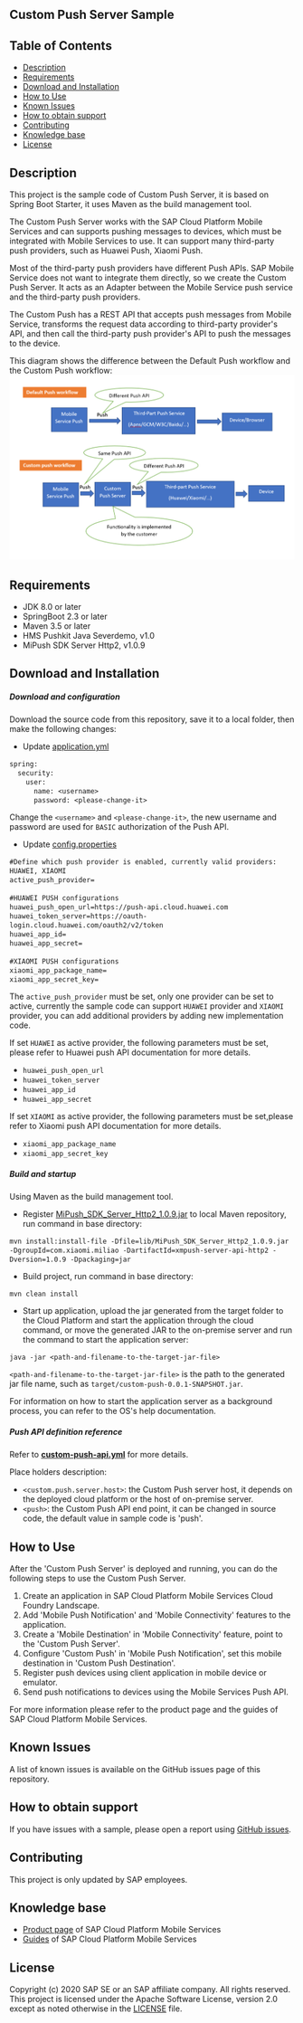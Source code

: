 ## Custom Push Server Sample

## Table of Contents
 * [Description](#description)
 * [Requirements](#requirements)
 * [Download and Installation](#download-and-installation)
 * [How to Use](#how-to-use)
 * [Known Issues](#known-issues)
 * [How to obtain support](#how-to-obtain-support)
 * [Contributing](#contributing)
 * [Knowledge base](#knowledge-base)
 * [License](#license)

## Description
This project is the sample code of Custom Push Server, it is based on Spring Boot Starter, it uses Maven as the build management tool.

The Custom Push Server works with the SAP Cloud Platform Mobile Services and can supports pushing messages to devices, which must be integrated with Mobile Services to use. It can support many third-party push providers, such as Huawei Push, Xiaomi Push.

Most of the third-party push providers have different Push APIs. SAP Mobile Service does not want to integrate them directly, so we create the Custom Push Server. It acts as an Adapter between the Mobile Service push service and the third-party push providers.

The Custom Push has a REST API that accepts push messages from Mobile Service, transforms the request data according to third-party provider's API, and then call the third-party push provider's API to push the messages to the device.

This diagram shows the difference between the Default Push workflow and the Custom Push workflow:
![The difference between the Default Push workflow and the Custom Push workflow](custom-push-workflow.png)

## Requirements
 * JDK 8.0 or later
 * SpringBoot 2.3 or later
 * Maven 3.5 or later
 * HMS Pushkit Java Severdemo, v1.0
 * MiPush SDK Server Http2, v1.0.9

## Download and Installation

##### Download and configuration
Download the source code from this repository, save it to a local folder, then make the following changes:

* Update [application.yml](src/main/resources/application.yml)

```
spring:
  security:
    user:
      name: <username>
      password: <please-change-it>
```

Change the `<username>` and `<please-change-it>`, the new username and password are used for `BASIC` authorization of the Push API.

* Update [config.properties](src/main/resources/config.properties)

```
#Define which push provider is enabled, currently valid providers: HUAWEI, XIAOMI
active_push_provider=

#HUAWEI PUSH configurations
huawei_push_open_url=https://push-api.cloud.huawei.com
huawei_token_server=https://oauth-login.cloud.huawei.com/oauth2/v2/token
huawei_app_id=
huawei_app_secret=

#XIAOMI PUSH configurations
xiaomi_app_package_name=
xiaomi_app_secret_key=
```
The `active_push_provider` must be set, only one provider can be set to active, currently the sample code can support `HUAWEI` provider and `XIAOMI` provider, you can add additional providers by adding new implementation code.

If set `HUAWEI` as active provider, the following parameters must be set, please refer to Huawei push API documentation for more details.
 - `huawei_push_open_url`
 - `huawei_token_server`
 - `huawei_app_id`
 - `huawei_app_secret`

If set `XIAOMI` as active provider, the following parameters must be set,please refer to Xiaomi push API documentation for more details.
 - `xiaomi_app_package_name`
 - `xiaomi_app_secret_key`

##### Build and startup
Using Maven as the build management tool.
 * Register [MiPush_SDK_Server_Http2_1.0.9.jar](lib/MiPush_SDK_Server_Http2_1.0.9.jar) to local Maven repository, run command in base directory:

 ```
mvn install:install-file -Dfile=lib/MiPush_SDK_Server_Http2_1.0.9.jar -DgroupId=com.xiaomi.miliao -DartifactId=xmpush-server-api-http2 -Dversion=1.0.9 -Dpackaging=jar
 ```

 * Build project, run command in base directory: 

```
mvn clean install
```

 * Start up application, upload the jar generated from the target folder to the Cloud Platform and start the application through the cloud command, or move the generated JAR to the on-premise server and run the command to start the application server:

```
java -jar <path-and-filename-to-the-target-jar-file>
```
`<path-and-filename-to-the-target-jar-file>` is the path to the generated jar file name, such as `target/custom-push-0.0.1-SNAPSHOT.jar`.

For information on how to start the application server as a background process, you can refer to the OS's help documentation.

##### Push API definition reference
Refer to **[custom-push-api.yml](custom-push-api.yml)** for more details.

Place holders description:
 - `<custom.push.server.host>`: the Custom Push server host, it depends on the deployed cloud platform or the host of on-premise server.
 - `<push>`: the Custom Push API end point, it can be changed in source code, the default value in sample code is 'push'.
 
## How to Use
After the 'Custom Push Server' is deployed and running, you can do the following steps to use the Custom Push Server.
1. Create an application in SAP Cloud Platform Mobile Services Cloud Foundry Landscape.
2. Add 'Mobile Push Notification' and 'Mobile Connectivity' features to the application.
3. Create a 'Mobile Destination' in 'Mobile Connectivity' feature, point to the 'Custom Push Server'.
4. Configure 'Custom Push' in 'Mobile Push Notification', set this mobile destination in 'Custom Push Destination'.
5. Register push devices using client application in mobile device or emulator.
6. Send push notifications to devices using the Mobile Services Push API.

For more information please refer to the product page and the guides of SAP Cloud Platform Mobile Services.

## Known Issues
A list of known issues is available on the GitHub issues page of this repository.

## How to obtain support
If you have issues with a sample, please open a report using [GitHub issues](https://github.com/SAP-samples/cloud-platform-mobile-custom-push-provider/issues).

## Contributing
This project is only updated by SAP employees.

## Knowledge base
 * [Product page](https://help.sap.com/viewer/product/SAP_CLOUD_PLATFORM_MOBILE_SERVICES/Cloud/en-US) of SAP Cloud Platform Mobile Services
 * [Guides](https://help.sap.com/doc/f53c64b93e5140918d676b927a3cd65b/Cloud/en-US/docs-en/guides/index.html) of SAP Cloud Platform Mobile Services

## License
Copyright (c) 2020 SAP SE or an SAP affiliate company. All rights reserved. This project is licensed under the Apache Software License, version 2.0 except as noted otherwise in the [LICENSE](LICENSE) file.
